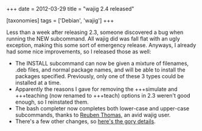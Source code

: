 +++
date = 2012-03-29
title = "wajig 2.4 released"

[taxonomies]
tags = ['Debian', 'wajig']
+++

Less than a week after releasing 2.3, someone discovered a bug when
running the NEW subcommand. All wajig did was fall flat with an ugly
exception, making this some sort of emergency release. Anyways, I
already had some nice improvements, so I released those as well:

-   The INSTALL subcommand can now be given a mixture of filenames, .deb
    files, and normal package names, and will be able to install the
    packages specified. Previously, only one of these 3 types could be
    installed at a time.
-   Apparently the reasons I gave for removing the +++simulate and
    +++teaching (now renamed to +++teach) options in 2.3 weren\'t good
    enough, so I reinstated them.
-   The bash completer now completes both lower-case and upper-case
    subcommands, thanks to [Reuben Thomas], an avid wajig user.
-   There\'s a few other changes, so [here\'s the gory details].

  [Reuben Thomas]: http://rrt.sc3d.org/
  [here\'s the gory details]: http://packages.qa.debian.org/w/wajig/news/20120327T130420Z.html
